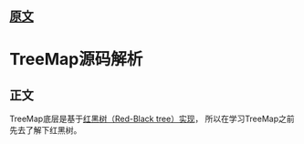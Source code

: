 
## [原文](https://www.jianshu.com/p/fc5e16b5c674)

# TreeMap源码解析


## 正文
TreeMap底层是基于[红黑树（Red-Black tree）实现](https://github.com/pankui/algorithms/blob/master/note/03%E3%80%81%E6%A0%91/05%E3%80%81%E7%BA%A2%E9%BB%91%E6%A0%91.md)，
所以在学习TreeMap之前先去了解下红黑树。



